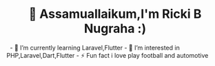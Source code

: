 <h1 align="center">👋 Assamuallaikum,I'm Ricki B Nugraha :) </h1>&nbsp
- 🌱 I’m currently learning Laravel,Flutter
- 👯 I’m interested in PHP,Laravel,Dart,Flutter
- ⚡ Fun fact i love play football and automotive 


